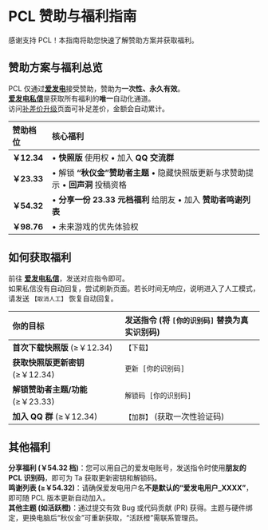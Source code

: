 # PCL 赞助与福利指南

感谢支持 PCL！本指南将助您快速了解赞助方案并获取福利。

## 赞助方案与福利总览

PCL 仅通过[**爱发电**](https://afdian.com/@LTCat)接受赞助，赞助为**一次性、永久有效**。  
[**爱发电私信**](https://afdian.com/message/df2dfad2960911e89c5252540025c377)是获取所有福利的**唯一**自动化通道。  
访问[补差价升级](https://afdian.com/order/create?user_id=df2dfad2960911e89c5252540025c377)页面可补足差价，金额会自动累计。

| 赞助档位 | 核心福利 |
| :--- | :--- |
| **￥12.34** | • **快照版** 使用权 • 加入 **QQ 交流群** |
| **￥23.33** | • 解锁 **“秋仪金”赞助者主题** • 隐藏快照版更新与求赞助提示 • **回声洞** 投稿资格 |
| **￥54.32** | • **分享一份 23.33 元档福利** 给朋友 • 加入 **赞助者鸣谢列表** |
| **￥98.76** | • 未来游戏的优先体验权 |

## 如何获取福利

前往 [**爱发电私信**](https://afdian.com/message/df2dfad2960911e89c5252540025c377)，发送对应指令即可。  
如果私信没有自动回复，尝试刷新页面。若长时间无响应，说明进入了人工模式，请发送 `【取消人工】` 恢复自动回复。

| 你的目标 | 发送指令 (将 `[你的识别码]` 替换为真实识别码) |
| :--- | :--- |
| **首次下载快照版** (≥￥12.34) | `【下载】` |
| **获取快照版更新密钥** (≥￥12.34) | `更新 [你的识别码]` |
| **解锁赞助者主题/功能** (≥￥23.33) | `解锁码 [你的识别码]` |
| **加入 QQ 群** (≥￥12.34) | `【加群】` (获取一次性验证码) |

## 其他福利

**分享福利 (￥54.32 档)**：您可以用自己的爱发电账号，发送指令时使用**朋友的 PCL 识别码**，即可为 Ta 获取更新密钥和解锁码。  
**鸣谢列表 (≥￥54.32)**：请确保爱发电用户名**不是默认的“爱发电用户_XXXX”**，即可随 PCL 版本更新自动加入。  
**其他主题 (如活跃橙)**：通过提交有效 Bug 或代码贡献 (PR) 获得。主题与硬件绑定，更换电脑后“秋仪金”可重新获取，“活跃橙”需联系管理员。

